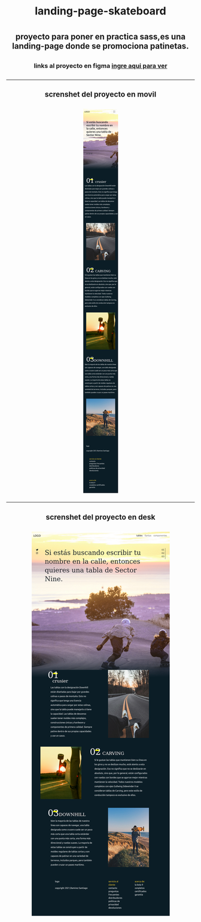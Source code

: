 
<div align="center">
  <h1>landing-page-skateboard<h1/>
  <h2>proyecto para poner en practica sass,es una landing-page donde se promociona patinetas.<h2/>
  <h3>links al proyecto en figma <a href="https://www.figma.com/file/bvC7POIeHNjcuYFGEIrgDw/Sector?node-id=0%3A1 "Ingrese aqui para ver el proyecto en figma">ingre aqui para ver<a/><h3/>
    <hr/>
     <h3>screnshet del proyecto en movil<h3/>
  <img  src = "https://github.com/santy-ramirez/assets/blob/main/screenshot_proyectos/ScreenshotLanding.png" />
     <hr/> 
   <h3>screnshet del proyecto en desk<h3/>
    
  <img  src = "https://github.com/santy-ramirez/assets/blob/main/screenshot_proyectos/screenshotp.png" />
    
  <div/>

